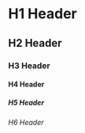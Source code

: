 # H1 Header #
## H2 Header ##
### H3 Header ###
#### H4 Header ####
##### H5 Header #####
###### H6 Header ######
